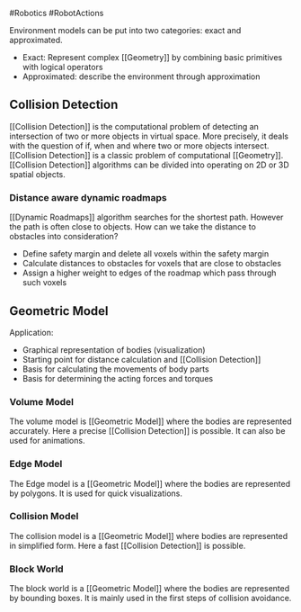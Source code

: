 #Robotics #RobotActions 

Environment models can be put into two categories: exact and approximated.
- Exact: Represent complex [[Geometry]] by combining basic primitives with logical operators
- Approximated: describe the environment through approximation

## Collision Detection

[[Collision Detection]] is the computational problem of detecting an intersection of two or more objects in virtual space. More precisely, it deals with the question of if, when and where two or more objects intersect. [[Collision Detection]] is a classic problem of computational [[Geometry]]. [[Collision Detection]] algorithms can be divided into operating on 2D or 3D spatial objects.
### Distance aware dynamic roadmaps
[[Dynamic Roadmaps]] algorithm searches for the shortest path. However the path is often close to objects. How can we take the distance to obstacles into consideration?
- Define safety margin and delete all voxels within the safety margin
- Calculate distances to obstacles for voxels that are close to obstacles
- Assign a higher weight to edges of the roadmap which pass through such voxels

## Geometric Model
Application:
- Graphical representation of bodies (visualization)
- Starting point for distance calculation and [[Collision Detection]]
- Basis for calculating the movements of body parts
- Basis for determining the acting forces and torques
### Volume Model
The volume model is [[Geometric Model]] where the bodies are represented accurately. Here a precise [[Collision Detection]] is possible. It can also be used for animations.
### Edge Model
The Edge model is a [[Geometric Model]] where the bodies are represented by polygons. It is used for quick visualizations.
### Collision Model
The collision model is a [[Geometric Model]] where bodies are represented in simplified form. Here a fast [[Collision Detection]] is possible.
### Block World
The block world is a [[Geometric Model]] where the bodies are represented by bounding boxes. It is mainly used in the first steps of collision avoidance.